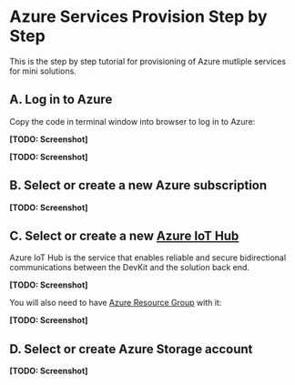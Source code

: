 # Azure Services Provision Step by Step

This is the step by step tutorial for provisioning of Azure mutliple services for mini solutions.

## A. Log in to Azure

Copy the code in terminal window into browser to log in to Azure:

**[TODO: Screenshot]**

**[TODO: Screenshot]**

## B. Select or create a new Azure subscription

**[TODO: Screenshot]**

## C. Select or create a new [Azure IoT Hub](https://azure.microsoft.com/en-us/services/iot-hub/)

Azure IoT Hub is the service that enables reliable and secure bidirectional communications between the DevKit and the solution back end.

**[TODO: Screenshot]**

You will also need to have [Azure Resource Group](https://docs.microsoft.com/en-us/azure/azure-resource-manager/resource-group-overview#resource-groups) with it:

**[TODO: Screenshot]**

## D. Select or create Azure Storage account

**[TODO: Screenshot]**
